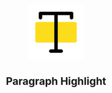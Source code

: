 <div align="center" >
<img src="./public/logo.svg" height="150">
</div>

<h1 align="center">Paragraph Highlight</h1>
